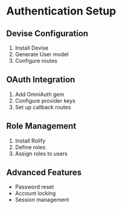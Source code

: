 # Authentication Setup

## Devise Configuration
1. Install Devise
2. Generate User model
3. Configure routes

## OAuth Integration
1. Add OmniAuth gem
2. Configure provider keys
3. Set up callback routes

## Role Management
1. Install Rolify
2. Define roles
3. Assign roles to users

## Advanced Features
- Password reset
- Account locking
- Session management

